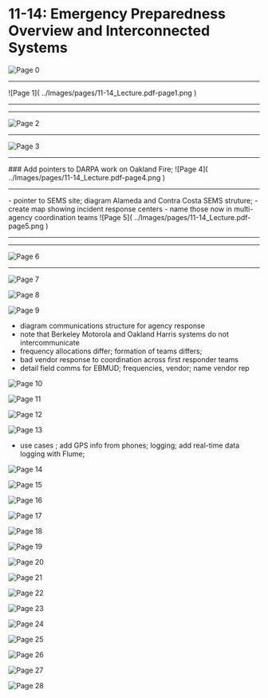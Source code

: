 # 11-14: Emergency Preparedness Overview and Interconnected Systems 

![Page 0]( ../Images/pages/11-14_Lecture.pdf-page0.png )
<hr color = yellow>
![Page 1]( ../Images/pages/11-14_Lecture.pdf-page1.png )
<hr color = yellow>
<hr color = yellow>

![Page 2]( ../Images/pages/11-14_Lecture.pdf-page2.png )
<hr color = yellow>

![Page 3]( ../Images/pages/11-14_Lecture.pdf-page3.png )
<hr color = yellow>
### Add pointers to DARPA work on Oakland Fire; 
![Page 4]( ../Images/pages/11-14_Lecture.pdf-page4.png )
<hr color = yellow>
- pointer to SEMS site; diagram Alameda and Contra Costa SEMS struture;
- create map showing incident response centers
- name those now in multi-agency coordination teams
![Page 5]( ../Images/pages/11-14_Lecture.pdf-page5.png )
<hr color = yellow>
<hr color = yellow>

![Page 6]( ../Images/pages/11-14_Lecture.pdf-page6.png )
<hr color = yellow>

![Page 7]( ../Images/pages/11-14_Lecture.pdf-page7.png )

![Page 8]( ../Images/pages/11-14_Lecture.pdf-page8.png )

![Page 9]( ../Images/pages/11-14_Lecture.pdf-page9.png )
- diagram communications structure for agency response
- note that Berkeley Motorola and Oakland Harris systems do not intercommunicate
- frequency allocations differ; formation of teams differs; 
- bad vendor response to coordination across first responder teams
- detail field comms for EBMUD; frequencies, vendor; name vendor rep

![Page 10]( ../Images/pages/11-14_Lecture.pdf-page10.png )

![Page 11]( ../Images/pages/11-14_Lecture.pdf-page11.png )

![Page 12]( ../Images/pages/11-14_Lecture.pdf-page12.png )

![Page 13]( ../Images/pages/11-14_Lecture.pdf-page13.png )
- use cases ; add GPS info from phones; logging; add real-time data logging with Flume;

![Page 14]( ../Images/pages/11-14_Lecture.pdf-page14.png )

![Page 15]( ../Images/pages/11-14_Lecture.pdf-page15.png )

![Page 16]( ../Images/pages/11-14_Lecture.pdf-page16.png )

![Page 17]( ../Images/pages/11-14_Lecture.pdf-page17.png )

![Page 18]( ../Images/pages/11-14_Lecture.pdf-page18.png )

![Page 19]( ../Images/pages/11-14_Lecture.pdf-page19.png )

![Page 20]( ../Images/pages/11-14_Lecture.pdf-page20.png )

![Page 21]( ../Images/pages/11-14_Lecture.pdf-page21.png )

![Page 22]( ../Images/pages/11-14_Lecture.pdf-page22.png )

![Page 23]( ../Images/pages/11-14_Lecture.pdf-page23.png )

![Page 24]( ../Images/pages/11-14_Lecture.pdf-page24.png )

![Page 25]( ../Images/pages/11-14_Lecture.pdf-page25.png )

![Page 26]( ../Images/pages/11-14_Lecture.pdf-page26.png )

![Page 27]( ../Images/pages/11-14_Lecture.pdf-page27.png )

![Page 28]( ../Images/pages/11-14_Lecture.pdf-page28.png )


